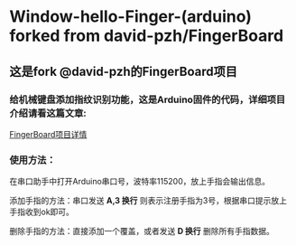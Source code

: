 # Window-hello-Finger-(arduino) forked from david-pzh/FingerBoard

## 这是fork @david-pzh的FingerBoard项目
### 给机械键盘添加指纹识别功能，这是Arduino固件的代码，详细项目介绍请看这篇文章:

[FingerBoard项目详情](https://github.com/david-pzh/FingerBoard)



### 使用方法：

在串口助手中打开Arduino串口号，波特率115200，放上手指会输出信息。

添加手指的方法：串口发送 **A,3 换行** 则表示注册手指为3号，根据串口提示放上手指收到ok即可。

删除手指的方法：直接添加一个覆盖，或者发送 **D 换行** 删除所有手指数据。

